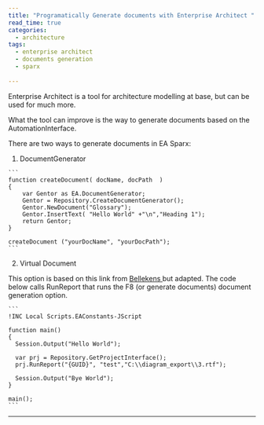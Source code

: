 ```yaml
---
title: "Programatically Generate documents with Enterprise Architect "
read_time: true
categories:  
  - architecture
tags:
  - enterprise architect
  - documents generation
  - sparx
  
---
```


Enterprise Architect is a tool for architecture modelling at base, but can be used for much more.

What the tool can improve is the way to generate documents based on the AutomationInterface.

There are two ways to generate documents in EA Sparx:
  1.  DocumentGenerator

    ```
    function createDocument( docName, docPath  )
    {
        var Gentor as EA.DocumentGenerator;
        Gentor = Repository.CreateDocumentGenerator();
        Gentor.NewDocument("Glossary");    
  	    Gentor.InsertText( "Hello World" +"\n","Heading 1");		
  	    return Gentor; 
    }
  
    createDocument ("yourDocName", "yourDocPath");
    ```
    
  2.  Virtual Document 

This option is based on this link from <a href="https://bellekens.com/2015/11/12/tutorial-generate-complex-documents-from-enterprise-architect-with-a-two-step-semi-automated-approach/" target="_blank"> Bellekens </a>
but adapted.
The code below calls RunReport that runs the F8 (or generate documents) document generation option.

    ```
    !INC Local Scripts.EAConstants-JScript
  
    function main()
    {	
  	  Session.Output("Hello World");
  	
  	  var prj = Repository.GetProjectInterface();
  	  prj.RunReport("{GUID}", "test","C:\\diagram_export\\3.rtf");
  	
  	  Session.Output("Bye World");
    }
  
    main();
    ```

---
